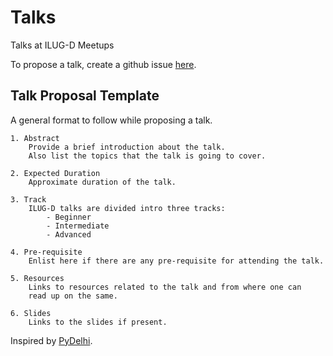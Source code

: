 # Talks
Talks at ILUG-D Meetups

To propose a talk, create a github issue [here](https://github.com/ILUG-D/talks/issues/new).
## 


## Talk Proposal Template
A general format to follow while proposing a talk.

	1. Abstract
		Provide a brief introduction about the talk.
		Also list the topics that the talk is going to cover.
	
	2. Expected Duration
		Approximate duration of the talk.

	3. Track
		ILUG-D talks are divided intro three tracks:
			- Beginner
			- Intermediate
			- Advanced

	4. Pre-requisite
		Enlist here if there are any pre-requisite for attending the talk.
	
	5. Resources
		Links to resources related to the talk and from where one can 
		read up on the same.

	6. Slides
		Links to the slides if present.



Inspired by [PyDelhi](https://github.com/pydelhi/talks).
